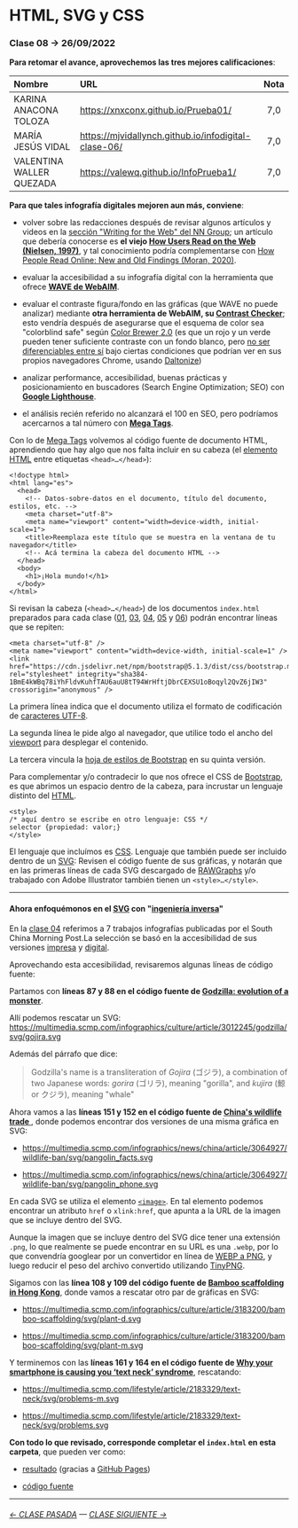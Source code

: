 # HTML, SVG y CSS

### Clase 08 → 26/09/2022

**Para retomar el avance, aprovechemos las tres mejores calificaciones**: 

| Nombre | URL  | Nota |
|:-------|:-----|:-----:|
| KARINA ANACONA TOLOZA	| https://xnxconx.github.io/Prueba01/ | 7,0 |
| MARÍA JESÚS VIDAL	| https://mjvidallynch.github.io/infodigital-clase-06/	| 7,0 |
| VALENTINA WALLER QUEZADA	| https://valewq.github.io/InfoPrueba1/	 | 7,0 |

**Para que tales infografía digitales mejoren aun más, conviene**:

- volver sobre las redacciones después de revisar algunos artículos y videos en la [sección "Writing for the Web" del NN Group](https://www.nngroup.com/topic/writing-web/); un artículo que debería conocerse es **el viejo [How Users Read on the Web (Nielsen, 1997)](https://www.nngroup.com/articles/how-users-read-on-the-web/)**, y tal conocimiento podría complementarse con [How People Read Online: New and Old Findings (Moran, 2020)](https://www.nngroup.com/articles/how-people-read-online/). 

- evaluar la accesibilidad a su infografía digital con la herramienta que ofrece **[WAVE de WebAIM](https://wave.webaim.org/)**.

- evaluar el contraste figura/fondo en las gráficas (que WAVE no puede analizar) mediante **otra herramienta de WebAIM, su [Contrast Checker](https://webaim.org/resources/contrastchecker/)**; esto vendría después de asegurarse que el esquema de color sea "colorblind safe" según [Color Brewer 2.0](https://colorbrewer2.org/) (es que un rojo y un verde pueden tener suficiente contraste con un fondo blanco, pero [no ser diferenciables entre sí](https://twitter.com/chiuminatto/status/1565323331946946562) bajo ciertas condiciones que podrían ver en sus propios navegadores Chrome, usando [Daltonize](https://chrome.google.com/webstore/detail/daltonize/obcnmdgpjakcffkcjnonpdlainhphpgh))

- analizar performance, accesibilidad, buenas prácticas y posicionamiento en buscadores (Search Engine Optimization; SEO) con **[Google Lighthouse](https://blog.interdominios.com/google-lighthouse/)**.

- el análisis recién referido no alcanzará el 100 en SEO, pero podríamos acercarnos a tal número con **[Mega Tags](https://megatags.co/)**.

Con lo de [Mega Tags](https://megatags.co/) volvemos al código fuente de documento HTML, aprendiendo que hay algo que nos falta incluir en su cabeza (el [elemento HTML](https://developer.mozilla.org/en-US/docs/Learn/HTML/Introduction_to_HTML/Getting_started#anatomy_of_an_html_element) entre etiquetas `<head>…</head>`):

```
<!doctype html>
<html lang="es">
  <head>
    <!-- Datos-sobre-datos en el documento, título del documento, estilos, etc. -->
    <meta charset="utf-8">
    <meta name="viewport" content="width=device-width, initial-scale=1">
    <title>Reemplaza este título que se muestra en la ventana de tu navegador</title>
    <!-- Acá termina la cabeza del documento HTML -->
  </head>
  <body>
    <h1>¡Hola mundo!</h1>
  </body>
</html>
```

Si revisan la cabeza (`<head>…</head>`) de los documentos `index.html` preparados para cada clase ([01](https://github.com/profesorfaco/dno075-2022-2/blob/main/clase-01/index.html), [03](https://github.com/profesorfaco/dno075-2022-2/blob/main/clase-03/index.html), [04](https://github.com/profesorfaco/dno075-2022-2/blob/main/clase-04/index.html), [05](https://github.com/profesorfaco/dno075-2022-2/blob/main/clase-05/index.html) y [06](https://github.com/profesorfaco/dno075-2022-2/blob/main/clase-06/index.html)) podrán encontrar líneas que se repiten:

```
<meta charset="utf-8" />
<meta name="viewport" content="width=device-width, initial-scale=1" />
<link href="https://cdn.jsdelivr.net/npm/bootstrap@5.1.3/dist/css/bootstrap.min.css" rel="stylesheet" integrity="sha384-1BmE4kWBq78iYhFldvKuhfTAU6auU8tT94WrHftjDbrCEXSU1oBoqyl2QvZ6jIW3" crossorigin="anonymous" />
```

La primera línea indica que el documento utiliza el formato de codificación de [caracteres UTF-8](https://es.wikipedia.org/wiki/UTF-8).

La segunda línea le pide algo al navegador, que utilice todo el ancho del [viewport](https://developer.mozilla.org/en-US/docs/Web/HTML/Viewport_meta_tag) para desplegar el contenido.

La tercera vincula la [hoja de estilos de Bootstrap](https://cdn.jsdelivr.net/npm/bootstrap@5.1.3/dist/css/bootstrap.min.css) en su quinta versión.

Para complementar y/o contradecir lo que nos ofrece el CSS de [Bootstrap](https://getbootstrap.com/), es que abrimos un espacio dentro de la cabeza, para incrustar un lenguaje distinto del [HTML](https://developer.mozilla.org/es/docs/Learn/HTML/Introduction_to_HTML/Getting_started#%C2%BFqu%C3%A9_es_el_html).

```
<style>
/* aquí dentro se escribe en otro lenguaje: CSS */
selector {propiedad: valor;}
</style>
```

El lenguaje que incluímos es [CSS](https://developer.mozilla.org/es/docs/Learn/Getting_started_with_the_web/CSS_basics#entonces_%C2%BFqu%C3%A9_es_css_realmente). Lenguaje que también puede ser incluido dentro de un [SVG](https://developer.mozilla.org/es/docs/Web/SVG/Element): Revisen el código fuente de sus gráficas, y notarán que en las primeras líneas de cada SVG descargado de [RAWGraphs](https://www.rawgraphs.io/) y/o trabajado con Adobe Illustrator también tienen un `<style>…</style>`.

- - - - - -

#### Ahora enfoquémonos en el [SVG](https://developer.mozilla.org/es/docs/Web/SVG/Element) con "[ingeniería inversa](https://es.wikipedia.org/wiki/Ingenier%C3%ADa_inversa)"

En la [clase 04](https://github.com/profesorfaco/dno075-2022-2/tree/main/clase-04) referimos a 7 trabajos infografías publicadas por el South China Morning Post.La selección se basó en la accesibilidad de sus versiones [impresa](https://multimedia.scmp.com/culture/article/SCMP-printed-graphics-memory/) y [digital](https://www.scmp.com/infographic/).

Aprovechando esta accesibilidad, revisaremos algunas líneas de código fuente:

Partamos con **líneas 87 y 88 en el código fuente de [Godzilla: evolution of a monster](https://multimedia.scmp.com/infographics/culture/article/3012245/godzilla/index.html)**. 

Allí podemos rescatar un SVG: https://multimedia.scmp.com/infographics/culture/article/3012245/godzilla/svg/gojira.svg

Además del párrafo que dice: 

> Godzilla's name is a transliteration of <i>Gojira</i> (ゴジラ), a combination of two Japanese words: <i>gorira</i> (ゴリラ), meaning "gorilla", and <i>kujira</i> (鯨 or クジラ), meaning "whale"

Ahora vamos a las **líneas 151 y 152 en el código fuente de [China's wildlife trade
](https://multimedia.scmp.com/infographics/news/china/article/3064927/wildlife-ban/index.html)**, donde podemos encontrar dos versiones de una misma gráfica en SVG: 

- https://multimedia.scmp.com/infographics/news/china/article/3064927/wildlife-ban/svg/pangolin_facts.svg

- https://multimedia.scmp.com/infographics/news/china/article/3064927/wildlife-ban/svg/pangolin_phone.svg

En cada SVG se utiliza el elemento [`<image>`](https://developer.mozilla.org/en-US/docs/Web/SVG/Element/image). En tal elemento podemos encontrar un atributo `href` o `xlink:href`, que apunta a la URL de la imagen que se incluye dentro del SVG.

Aunque la imagen que se incluye dentro del SVG dice tener una extensión `.png`, lo que realmente se puede encontrar en su URL es una `.webp`, por lo que convendría googlear por un convertidor en línea de [WEBP a PNG](https://cloudconvert.com/webp-to-png), y luego reducir el peso del archivo convertido utilizando [TinyPNG](https://tinypng.com/).  

Sigamos con las **línea 108 y 109 del código fuente de [Bamboo scaffolding in Hong Kong](https://multimedia.scmp.com/infographics/culture/article/3183200/bamboo-scaffolding/index.html)**, donde vamos a rescatar otro par de gráficas en SVG:

- https://multimedia.scmp.com/infographics/culture/article/3183200/bamboo-scaffolding/svg/plant-d.svg

- https://multimedia.scmp.com/infographics/culture/article/3183200/bamboo-scaffolding/svg/plant-m.svg

Y terminemos con las **líneas 161 y 164 en el código fuente de [Why your smartphone is causing you ‘text neck’ syndrome](https://multimedia.scmp.com/lifestyle/article/2183329/text-neck/)**, rescatando: 

- https://multimedia.scmp.com/lifestyle/article/2183329/text-neck/svg/problems-m.svg

- https://multimedia.scmp.com/lifestyle/article/2183329/text-neck/svg/problems.svg

**Con todo lo que revisado, corresponde completar el `index.html` en esta carpeta**, que pueden ver como:

- [resultado](https://profesorfaco.github.io/dno075-2022-2/clase-08/) (gracias a [GitHub Pages](https://docs.github.com/es/pages/getting-started-with-github-pages/configuring-a-publishing-source-for-your-github-pages-site))

- [código fuente](https://github.com/profesorfaco/dno075-2022-2/blob/main/clase-08/index.html)


- - - - - - - - - - - - -


###### [← CLASE PASADA](https://github.com/profesorfaco/dno075-2022-2/tree/main/clase-06) — [CLASE SIGUIENTE →](https://github.com/profesorfaco/dno075-2022-2/tree/main/clase-09) 

